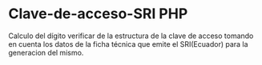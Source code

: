 # Clave-de-acceso-SRI PHP
Calculo del dígito verificar de la estructura de la clave de acceso tomando en cuenta los datos de la ficha técnica que emite el SRI(Ecuador) para la generacion del mismo.




